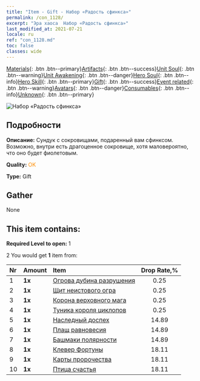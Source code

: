 ```yaml
---
title: "Item - Gift - Набор «Радость сфинкса»"
permalink: /con_1128/
excerpt: "Эра хаоса  Набор «Радость сфинкса»"
last_modified_at: 2021-07-21
locale: ru
ref: "con_1128.md"
toc: false
classes: wide
---
```

 [Materials](/ItemsRU/){: .btn .btn--primary}[Artifacts](/ItemsRU/Artifacts/){: .btn .btn--success}[Unit Soul](/ItemsRU/UnitSoul/){: .btn .btn--warning}[Unit Awakening](/ItemsRU/UnitAwakening/){: .btn .btn--danger}[Hero Soul](/ItemsRU/HeroSoul/){: .btn .btn--info}[Hero Skill](/ItemsRU/HeroSkill/){: .btn .btn--primary}[Gift](/ItemsRU/Gift/){: .btn .btn--success}[Event related](/ItemsRU/Events/){: .btn .btn--warning}[Avatars](/ItemsRU/Avatars/){: .btn .btn--danger}[Consumables](/ItemsRU/Consumables/){: .btn .btn--info}[Unknown](/ItemsRU/Unknown/){: .btn .btn--primary}

 ![Набор «Радость сфинкса»](/images/t/i_907003.png)

## Подробности
 **Описание:** Сундук с сокровищами, подаренный вам сфинксом. Возможно, внутри есть драгоценное сокровище, хотя маловероятно, что оно будет фиолетовым.

 **Quality:** <span style="color: #FF8C00">OK</span>

 **Type:** Gift

## Gather

  None

## This item contains:

 **Required Level to open:** 1

 2 You would get **1** item  from:

  | Nr | Amount |     Item    | Drop Rate,% |
  |:---|:-------|:------------|:---------:|
  | 1 |  **1x** | [Огрова дубина разрушения](/ItemsRU/art_125/) | 0.25 | 
  | 2 |  **1x** | [Щит неистового огра](/ItemsRU/art_126/) | 0.25 | 
  | 3 |  **1x** | [Корона верховного мага](/ItemsRU/art_127/) | 0.25 | 
  | 4 |  **1x** | [Туника короля циклопов](/ItemsRU/art_128/) | 0.25 | 
  | 5 |  **1x** | [Наследный доспех](/ItemsRU/art_118/) | 14.89 | 
  | 6 |  **1x** | [Плащ равновесия](/ItemsRU/art_119/) | 14.89 | 
  | 7 |  **1x** | [Башмаки полярности](/ItemsRU/art_120/) | 14.89 | 
  | 8 |  **1x** | [Клевер Фортуны](/ItemsRU/art_109/) | 18.11 | 
  | 9 |  **1x** | [Карты пророчества](/ItemsRU/art_110/) | 18.11 | 
  | 10 |  **1x** | [Птица счастья](/ItemsRU/art_111/) | 18.11 | 
